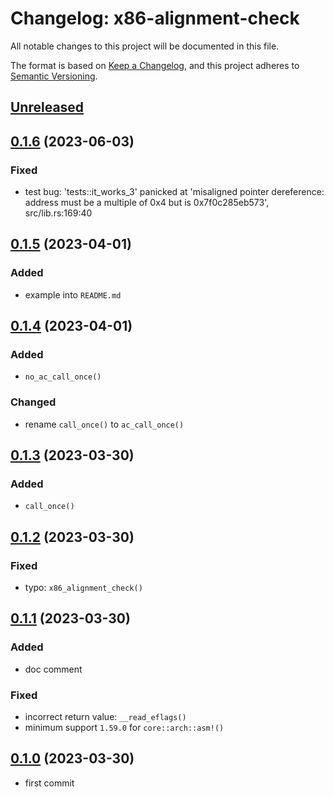 # Changelog: x86-alignment-check

All notable changes to this project will be documented in this file.

The format is based on [Keep a Changelog](https://keepachangelog.com/en/1.0.0/),
and this project adheres to [Semantic Versioning](https://semver.org/spec/v2.0.0.html).

## [Unreleased]


## [0.1.6] (2023-06-03)
### Fixed
* test bug: 'tests::it_works_3' panicked at 'misaligned pointer dereference: address must be a multiple of 0x4 but is 0x7f0c285eb573', src/lib.rs:169:40

## [0.1.5] (2023-04-01)
### Added
* example into `README.md`

## [0.1.4] (2023-04-01)
### Added
* `no_ac_call_once()`

### Changed
* rename `call_once()` to `ac_call_once()`

## [0.1.3] (2023-03-30)
### Added
* `call_once()`

## [0.1.2] (2023-03-30)
### Fixed
* typo: `x86_alignment_check()`

## [0.1.1] (2023-03-30)
### Added
* doc comment

### Fixed
* incorrect return value: `__read_eflags()`
* minimum support `1.59.0` for `core::arch::asm!()`

## [0.1.0] (2023-03-30)
* first commit

[Unreleased]: https://github.com/aki-akaguma/x86-alignment-check/compare/v0.1.6..HEAD
[0.1.6]: https://github.com/aki-akaguma/x86-alignment-check/compare/v0.1.5..v0.1.6
[0.1.5]: https://github.com/aki-akaguma/x86-alignment-check/compare/v0.1.4..v0.1.5
[0.1.4]: https://github.com/aki-akaguma/x86-alignment-check/compare/v0.1.3..v0.1.4
[0.1.3]: https://github.com/aki-akaguma/x86-alignment-check/compare/v0.1.2..v0.1.3
[0.1.2]: https://github.com/aki-akaguma/x86-alignment-check/compare/v0.1.1..v0.1.2
[0.1.1]: https://github.com/aki-akaguma/x86-alignment-check/compare/v0.1.0..v0.1.1
[0.1.0]: https://github.com/aki-akaguma/x86-alignment-check/releases/tag/v0.1.0
